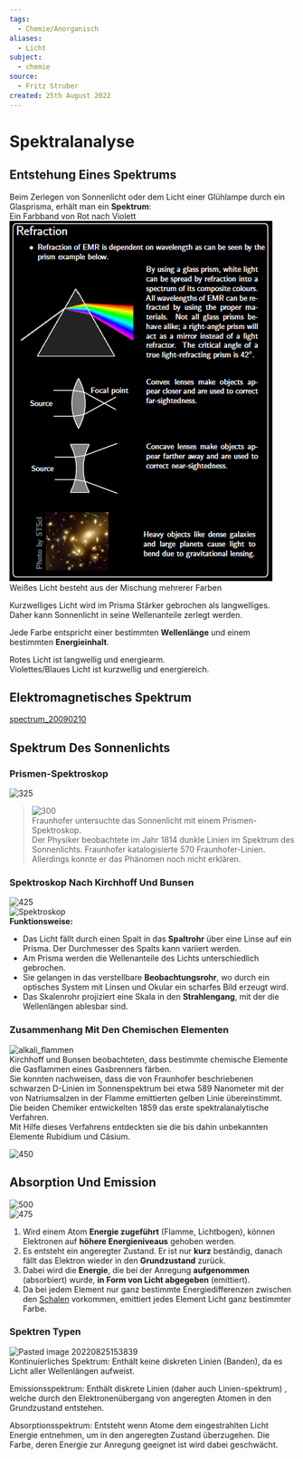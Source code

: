 ```yaml
---
tags:
  - Chemie/Anorganisch
aliases:
  - Licht
subject:
  - chemie
source:
  - Fritz Struber
created: 25th August 2022
---
```


# Spektralanalyse

## Entstehung Eines Spektrums

Beim Zerlegen von Sonnenlicht oder dem Licht einer Glühlampe durch ein Glasprisma, erhält man ein **Spektrum**:  
Ein Farbband von Rot nach Violett  
![Refraction](../Physikw/assets/Refraction.png)  
Weißes Licht besteht aus der Mischung mehrerer Farben


Kurzwelliges Licht wird im Prisma Stärker gebrochen als langwelliges.  
Daher kann Sonnenlicht in seine Wellenanteile zerlegt werden.

Jede Farbe entspricht einer bestimmten **Wellenlänge** und einem bestimmten **Energieinhalt**.

Rotes Licht ist langwellig und energiearm.  
Violettes/Blaues Licht ist kurzwellig und energiereich.

## Elektromagnetisches Spektrum

[spectrum_20090210](../Physikw/assets/pdf/spectrum_20090210.pdf)

## Spektrum Des Sonnenlichts

### Prismen-Spektroskop

![325](Pasted%20image%2020220825152529.png)
>![300](assets/fraunhofer_linien.png)  
> Fraunhofer untersuchte das Sonnenlicht mit einem Prismen-Spektroskop.  
> Der Physiker beobachtete im Jahr 1814 dunkle Linien im Spektrum des Sonnenlichts. Fraunhofer katalogisierte 570 Fraunhofer-Linien.  
> Allerdings konnte er das Phänomen noch nicht erklären.

### Spektroskop Nach Kirchhoff Und Bunsen

![425](assets/Spektroskop%201.png)  
![Spektroskop](assets/Spektroskop%201.png)  
**Funktionsweise:**
- Das Licht fällt durch einen Spalt in das **Spaltrohr** über eine Linse auf ein Prisma. Der Durchmesser des Spalts kann variiert werden.
- Am Prisma werden die Wellenanteile des Lichts unterschiedlich gebrochen.
- Sie gelangen in das verstellbare **Beobachtungsrohr**, wo durch ein optisches System mit Linsen und Okular ein scharfes Bild erzeugt wird.
- Das Skalenrohr projiziert eine Skala in den **Strahlengang**, mit der die Wellenlängen ablesbar sind.

### Zusammenhang Mit Den Chemischen Elementen

![alkali_flammen](assets/alkali_flammen.png)  
Kirchhoff und Bunsen beobachteten, dass bestimmte chemische Elemente die Gasflammen eines Gasbrenners färben.  
Sie konnten nachweisen, dass die von Fraunhofer beschriebenen schwarzen D-Linien im Sonnenspektrum bei etwa 589 Nanometer mit der von Natriumsalzen in der Flamme emittierten gelben Linie übereinstimmt.  
Die beiden Chemiker entwickelten 1859 das erste spektralanalytische Verfahren.  
Mit Hilfe dieses Verfahrens entdeckten sie die bis dahin unbekannten Elemente Rubidium und Cäsium.

![450](assets/Pasted%20image%2020220825153403.png)

## Absorption Und Emission

![500](assets/EmissionAbsorbtion.png)  
![475](assets/absorbtion_emission.png)
1. Wird einem Atom **Energie zugeführt** (Flamme, Lichtbogen), können Elektronen auf **höhere Energieniveaus** gehoben werden.
2. Es entsteht ein angeregter Zustand. Er ist nur **kurz** beständig, danach fällt das Elektron wieder in den **Grundzustand** zurück.
3. Dabei wird die **Energie**, die bei der Anregung **aufgenommen** (absorbiert) wurde, **in Form von Licht abgegeben** (emittiert).
4. Da bei jedem Element nur ganz bestimmte Energiedifferenzen zwischen den [Schalen](Orbitalmodell.md) vorkommen, emittiert jedes Element Licht ganz bestimmter Farbe.

### Spektren Typen

![Pasted image 20220825153839](assets/Pasted%20image%2020220825153839.png)  
Kontinuierliches Spektrum: Enthält keine diskreten Linien (Banden), da es Licht aller Wellenlängen aufweist.

Emissionsspektrum: Enthält diskrete Linien (daher auch Linien-spektrum) , welche durch den Elektronenübergang von angeregten Atomen in den Grundzustand entstehen.

Absorptionsspektrum: Entsteht wenn Atome dem eingestrahlten Licht Energie entnehmen, um in den angeregten Zustand überzugehen. Die Farbe, deren Energie zur Anregung geeignet ist wird dabei geschwächt.